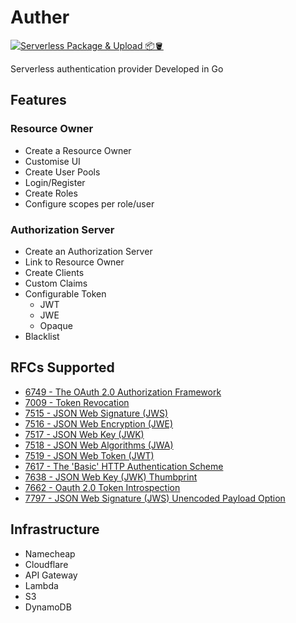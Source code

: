 # Auther
[![Serverless Package & Upload 📦🪣](https://img.shields.io/github/actions/workflow/status/jaydwee/auther/serverless-package.yml?style=flat-square&logo=github&label=build)](https://github.com/jaydwee/auther/actions/workflows/serverless-package.yml)

Serverless authentication provider Developed in Go

## Features
### Resource Owner
- Create a Resource Owner
- Customise UI
- Create User Pools
- Login/Register
- Create Roles
- Configure scopes per role/user

### Authorization Server
- Create an Authorization Server
- Link to Resource Owner
- Create Clients
- Custom Claims
- Configurable Token
  - JWT
  - JWE
  - Opaque
- Blacklist

## RFCs Supported
- [6749 - The OAuth 2.0 Authorization Framework](https://datatracker.ietf.org/doc/html/rfc6749)
- [7009 - Token Revocation](https://datatracker.ietf.org/doc/html/rfc7009)
- [7515 - JSON Web Signature (JWS)](https://datatracker.ietf.org/doc/html/rfc7515)
- [7516 - JSON Web Encryption (JWE)](https://datatracker.ietf.org/doc/html/rfc7516)
- [7517 - JSON Web Key (JWK)](https://datatracker.ietf.org/doc/html/rfc7517)
- [7518 - JSON Web Algorithms (JWA)](https://datatracker.ietf.org/doc/html/rfc7518)
- [7519 - JSON Web Token (JWT)](https://datatracker.ietf.org/doc/html/rfc7519)
- [7617 - The 'Basic' HTTP Authentication Scheme](https://datatracker.ietf.org/doc/html/rfc7617)
- [7638 - JSON Web Key (JWK) Thumbprint](https://datatracker.ietf.org/doc/html/rfc7638)
- [7662 - Oauth 2.0 Token Introspection](https://datatracker.ietf.org/doc/html/rfc7662)
- [7797 - JSON Web Signature (JWS) Unencoded Payload Option](https://datatracker.ietf.org/doc/html/rfc7797)

## Infrastructure
- Namecheap
- Cloudflare
- API Gateway
- Lambda
- S3
- DynamoDB